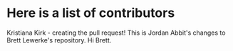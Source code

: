 # Here is a list of contributors


Kristiana Kirk - creating the pull request!
This is Jordan Abbit's changes to Brett Lewerke's repository. Hi Brett.
